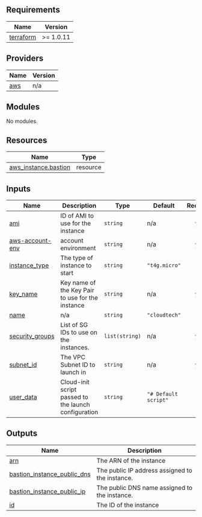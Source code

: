 ## Requirements

| Name | Version |
|------|---------|
| <a name="requirement_terraform"></a> [terraform](#requirement\_terraform) | >= 1.0.11 |

## Providers

| Name | Version |
|------|---------|
| <a name="provider_aws"></a> [aws](#provider\_aws) | n/a |

## Modules

No modules.

## Resources

| Name | Type |
|------|------|
| [aws_instance.bastion](https://registry.terraform.io/providers/hashicorp/aws/latest/docs/resources/instance) | resource |

## Inputs

| Name | Description | Type | Default | Required |
|------|-------------|------|---------|:--------:|
| <a name="input_ami"></a> [ami](#input\_ami) | ID of AMI to use for the instance | `string` | n/a | yes |
| <a name="input_aws-account-env"></a> [aws-account-env](#input\_aws-account-env) | account environment | `string` | n/a | yes |
| <a name="input_instance_type"></a> [instance\_type](#input\_instance\_type) | The type of instance to start | `string` | `"t4g.micro"` | no |
| <a name="input_key_name"></a> [key\_name](#input\_key\_name) | Key name of the Key Pair to use for the instance | `string` | n/a | yes |
| <a name="input_name"></a> [name](#input\_name) | n/a | `string` | `"cloudtech"` | no |
| <a name="input_security_groups"></a> [security\_groups](#input\_security\_groups) | List of SG IDs to use on the instances. | `list(string)` | n/a | yes |
| <a name="input_subnet_id"></a> [subnet\_id](#input\_subnet\_id) | The VPC Subnet ID to launch in | `string` | n/a | yes |
| <a name="input_user_data"></a> [user\_data](#input\_user\_data) | Cloud-init script passed to the launch configuration | `string` | `"# Default script"` | no |

## Outputs

| Name | Description |
|------|-------------|
| <a name="output_arn"></a> [arn](#output\_arn) | The ARN of the instance |
| <a name="output_bastion_instance_public_dns"></a> [bastion\_instance\_public\_dns](#output\_bastion\_instance\_public\_dns) | The public IP address assigned to the instance. |
| <a name="output_bastion_instance_public_ip"></a> [bastion\_instance\_public\_ip](#output\_bastion\_instance\_public\_ip) | The public DNS name assigned to the instance. |
| <a name="output_id"></a> [id](#output\_id) | The ID of the instance |
